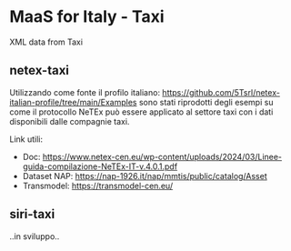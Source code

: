 # MaaS for Italy - Taxi
XML data from Taxi

## netex-taxi

Utilizzando come fonte il profilo italiano: https://github.com/5Tsrl/netex-italian-profile/tree/main/Examples sono stati riprodotti degli esempi su come il protocollo NeTEx può essere applicato al settore taxi con i dati disponibili dalle compagnie taxi.

Link utili:
- Doc: https://www.netex-cen.eu/wp-content/uploads/2024/03/Linee-guida-compilazione-NeTEx-IT-v.4.0.1.pdf
- Dataset NAP: https://nap-1926.it/nap/mmtis/public/catalog/Asset
- Transmodel: https://transmodel-cen.eu/

## siri-taxi
..in sviluppo..

